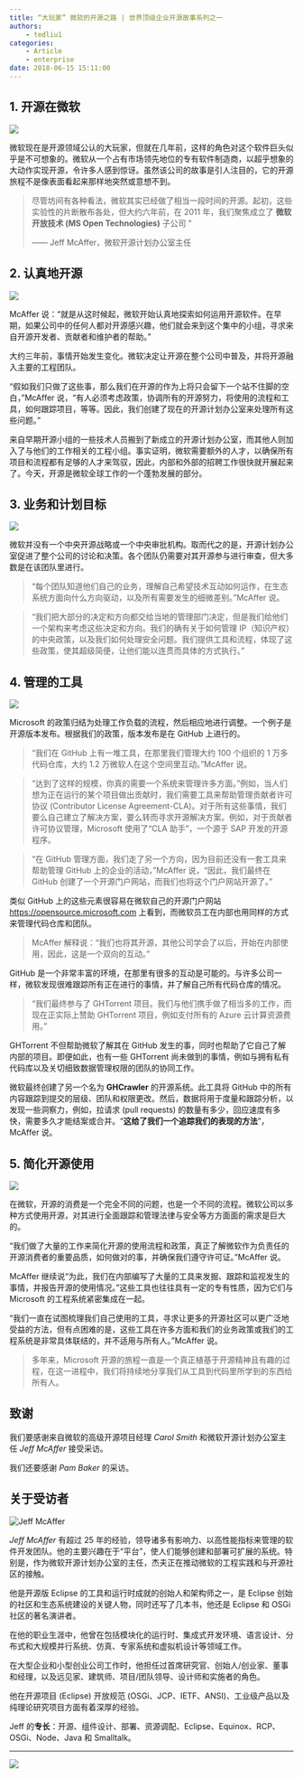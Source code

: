 ```yaml
---
title: “大玩家” 微软的开源之路 | 世界顶级企业开源故事系列之一
authors:
    - tedliu1
categories:
    - Article
    - enterprise
date: 2018-06-15 15:11:00
---
```


## 1. 开源在微软

![](big-players-Microsoft-open-source-road/9hjcovrlsk.webp)

微软现在是开源领域公认的大玩家，但就在几年前，这样的角色对这个软件巨头似乎是不可想象的。微软从一个占有市场领先地位的专有软件制造商，以超乎想象的大动作实现开源，令许多人感到惊讶。虽然该公司的故事是引人注目的，它的开源旅程不是像表面看起来那样地突然或意想不到。

> 尽管坊间有各种看法，微软其实已经做了相当一段时间的开源。起初，这些实验性的片断散布各处，但大约六年前，在 2011 年，我们聚焦成立了 **微软开放技术 (MS Open Technologies)** 子公司 "
>
> —— Jeff McAffer，微软开源计划办公室主任

<!-- more -->

## 2. 认真地开源

![](big-players-Microsoft-open-source-road/2idrzmd4slk.webp)

McAffer 说：“就是从这时候起，微软开始认真地探索如何运用开源软件。在早期，如果公司中的任何人都对开源感兴趣，他们就会来到这个集中的小组，寻求来自开源开发者、贡献者和维护者的帮助。”

大约三年前，事情开始发生变化。微软决定让开源在整个公司中普及，并将开源融入主要的工程团队。

“假如我们只做了这些事，那么我们在开源的作为上将只会留下一个站不住脚的空白，”McAffer 说，“有人必须考虑政策，协调所有的开源努力，将使用的流程和工具，如何跟踪项目，等等。因此，我们创建了现在的开源计划办公室来处理所有这些问题。”

来自早期开源小组的一些技术人员搬到了新成立的开源计划办公室，而其他人则加入了与他们的工作相关的工程小组。事实证明，微软需要额外的人才，以确保所有项目和流程都有足够的人才来驾驭，因此，内部和外部的招聘工作很快就开展起来了。今天，开源是微软全球工作的一个蓬勃发展的部分。

## 3. 业务和计划目标

![](big-players-Microsoft-open-source-road/1e3as4svntb.webp)

微软并没有一个中央开源战略或一个中央审批机构。取而代之的是，开源计划办公室促进了整个公司的讨论和决策。各个团队仍需要对其开源参与进行审查，但大多数是在该团队里进行。

> “每个团队知道他们自己的业务，理解自己希望技术互动如何运作，在生态系统方面向什么方向驱动，以及所有需要发生的细微差别。”McAffer 说。

> “我们把大部分的决定和方向都交给当地的管理部门决定，但是我们给他们一个架构来考虑这些决定和方向。我们的确有关于如何管理 IP（知识产权）的中央政策，以及我们如何处理安全问题。我们提供工具和流程，体现了这些政策，使其超级简便，让他们能以连贯而具体的方式执行。”

## 4. 管理的工具

![](big-players-Microsoft-open-source-road/3oe9cpd775y.webp)

Microsoft 的政策归结为处理工作负载的流程，然后相应地进行调整。一个例子是开源版本发布。根据我们的政策，版本发布是在 GitHub 上进行的。

> “我们在 GitHub 上有一堆工具，在那里我们管理大约 100 个组织的 1 万多代码仓库，大约 1.2 万微软人在这个空间里互动。”McAffer 说。

> “达到了这样的规模，你真的需要一个系统来管理许多方面。”例如，当人们想为正在运行的某个项目做出贡献时，我们需要工具来帮助管理贡献者许可协议 (Contributor License Agreement-CLA)。对于所有这些事情，我们要么自己建立了解决方案，要么转而寻求开源解决方案。例如，对于贡献者许可协议管理，Microsoft 使用了“CLA 助手”，一个源于 SAP 开发的开源程序。

> “在 GitHub 管理方面，我们走了另一个方向，因为目前还没有一套工具来帮助管理 GitHub 上的企业的活动，”McAffer 说，“因此，我们最终在 GitHub 创建了一个开源门户网站，而我们也将这个门户网站开源了。”

类似 GitHub 上的这些元素很容易在微软自己的开源门户网站 https://opensource.microsoft.com 上看到，而微软员工在内部也用同样的方式来管理代码仓库和团队。

> McAffer 解释说：“我们也将其开源，其他公司学会了以后，开始在内部使用，因此，这是一个双向的互动。”

GitHub 是一个非常丰富的环境，在那里有很多的互动是可能的。与许多公司一样，微软发现很难跟踪所有正在进行的事情，并了解自己所有代码仓库的情况。

> “我们最终参与了 GHTorrent 项目。我们与他们携手做了相当多的工作，而现在正实际上赞助 GHTorrent 项目，例如支付所有的 Azure 云计算资源费用。”

GHTorrent 不但帮助微软了解其在 GitHub 发生的事，同时也帮助了它自己了解内部的项目。即便如此，也有一些 GHTorrent 尚未做到的事情，例如与拥有私有代码库以及关切细致数据管理权限的团队的协同工作。

微软最终创建了另一个名为 **GHCrawler** 的开源系统。此工具将 GitHub 中的所有内容跟踪到提交的层级、团队和权限更改。然后，数据将用于度量和跟踪分析，以发现一些洞察力，例如，拉请求 (pull requests) 的数量有多少，回应速度有多快，需要多久才能结案或合并。“**这给了我们一个追踪我们的表现的方法**”，McAffer 说。

## 5. 简化开源使用

![](big-players-Microsoft-open-source-road/7chstqxcqww.webp)

在微软，开源的消费是一个完全不同的问题，也是一个不同的流程。微软公司以多种方式使用开源，对其进行全面跟踪和管理法律与安全等方方面面的需求是巨大的。

“我们做了大量的工作来简化开源的使用流程和政策，真正了解微软作为负责任的开源消费者的重要品质，如何做对的事，并确保我们遵守许可证。”McAffer 说。

McAffer 继续说“为此，我们在内部编写了大量的工具来发掘、跟踪和监视发生的事情，并报告开源的使用情况。”这些工具也往往具有一定的专有性质，因为它们与 Microsoft 的工程系统紧密集成在一起。

“我们一直在试图梳理我们自己使用的工具，寻求让更多的开源社区可以更广泛地受益的方法，但有点困难的是，这些工具在许多方面和我们的业务政策或我们的工程系统是非常具体联结的，并不适用与所有人。”McAffer 说。

> 多年来，Microsoft 开源的旅程一直是一个真正植基于开源精神且有趣的过程，在这一进程中，我们将持续地分享我们从工具到代码里所学到的东西给所有人。

## 致谢

我们要感谢来自微软的高级开源项目经理 _Carol Smith_ 和微软开源计划办公室主任 _Jeff McAffer_ 接受采访。

我们还要感谢 _Pam Baker_ 的采访。

## 关于受访者

![Jeff McAffer](big-players-Microsoft-open-source-road/whesmpdnj.webp)

_Jeff McAffer_ 有超过 25 年的经验，领导诸多有影响力、以高性能指标来管理的软件开发团队。他的主要兴趣在于“平台”，使人们能够创建和部署可扩展的系统。特别是，作为微软开源计划办公室的主任，杰夫正在推动微软的工程实践和与开源社区的接触。

他是开源版 Eclipse 的工具和运行时成就的创始人和架构师之一，是 Eclipse 创始的社区和生态系统建设的关键人物，同时还写了几本书，他还是 Eclipse 和 OSGi 社区的著名演讲者。

在他的职业生涯中，他曾在包括模块化的运行时、集成式开发环境、语言设计、分布式和大规模并行系统、仿真、专家系统和虚拟机设计等领域工作。

在大型企业和小型创业公司工作时，他担任过首席研究官、创始人/创业家、董事和经理，以及远见家、建筑师、项目/团队领导、设计师和实施者的角色。

他在开源项目 (Eclipse) 开放规范 (OSGi、JCP、IETF、ANSI)、工业级产品以及纯理论研究项目方面有着深厚的经验。

Jeff 的**专长**：开源、组件设计、部署、资源调配、Eclipse、Equinox、RCP、OSGi、Node、Java 和 Smalltalk。

---

![](big-players-Microsoft-open-source-road/1xfnw4olsvb.webp)

